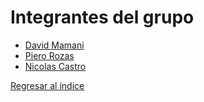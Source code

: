 # Integrantes del grupo

- [David Mamani](0.1/0.1.md)
- [Piero Rozas](piero/piero.md)
- [Nicolas Castro](nicolas/nicolas.md)

[Regresar al índice](../README.md)
